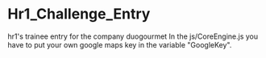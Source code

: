 # Hr1_Challenge_Entry
hr1's trainee entry for the company duogourmet
In the js/CoreEngine.js you have to put your own google maps key in the variable "GoogleKey".
